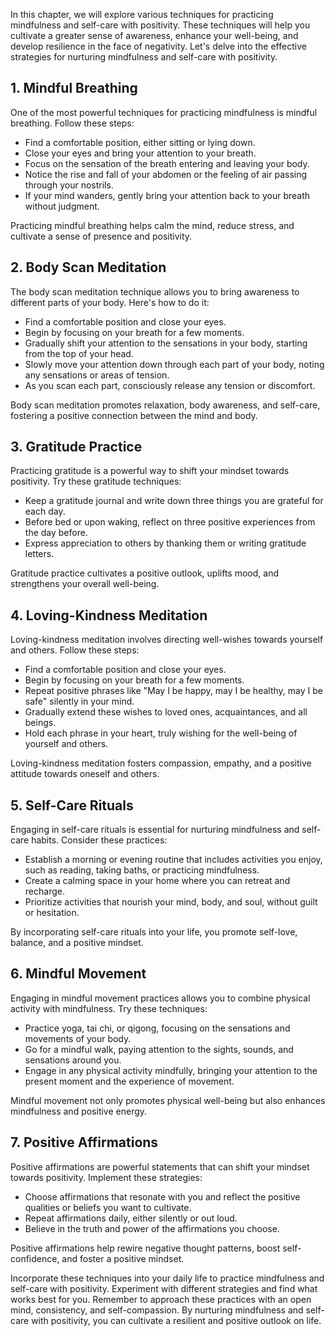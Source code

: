 
In this chapter, we will explore various techniques for practicing mindfulness and self-care with positivity. These techniques will help you cultivate a greater sense of awareness, enhance your well-being, and develop resilience in the face of negativity. Let's delve into the effective strategies for nurturing mindfulness and self-care with positivity.

**1. Mindful Breathing**
------------------------

One of the most powerful techniques for practicing mindfulness is mindful breathing. Follow these steps:

* Find a comfortable position, either sitting or lying down.
* Close your eyes and bring your attention to your breath.
* Focus on the sensation of the breath entering and leaving your body.
* Notice the rise and fall of your abdomen or the feeling of air passing through your nostrils.
* If your mind wanders, gently bring your attention back to your breath without judgment.

Practicing mindful breathing helps calm the mind, reduce stress, and cultivate a sense of presence and positivity.

**2. Body Scan Meditation**
---------------------------

The body scan meditation technique allows you to bring awareness to different parts of your body. Here's how to do it:

* Find a comfortable position and close your eyes.
* Begin by focusing on your breath for a few moments.
* Gradually shift your attention to the sensations in your body, starting from the top of your head.
* Slowly move your attention down through each part of your body, noting any sensations or areas of tension.
* As you scan each part, consciously release any tension or discomfort.

Body scan meditation promotes relaxation, body awareness, and self-care, fostering a positive connection between the mind and body.

**3. Gratitude Practice**
-------------------------

Practicing gratitude is a powerful way to shift your mindset towards positivity. Try these gratitude techniques:

* Keep a gratitude journal and write down three things you are grateful for each day.
* Before bed or upon waking, reflect on three positive experiences from the day before.
* Express appreciation to others by thanking them or writing gratitude letters.

Gratitude practice cultivates a positive outlook, uplifts mood, and strengthens your overall well-being.

**4. Loving-Kindness Meditation**
---------------------------------

Loving-kindness meditation involves directing well-wishes towards yourself and others. Follow these steps:

* Find a comfortable position and close your eyes.
* Begin by focusing on your breath for a few moments.
* Repeat positive phrases like "May I be happy, may I be healthy, may I be safe" silently in your mind.
* Gradually extend these wishes to loved ones, acquaintances, and all beings.
* Hold each phrase in your heart, truly wishing for the well-being of yourself and others.

Loving-kindness meditation fosters compassion, empathy, and a positive attitude towards oneself and others.

**5. Self-Care Rituals**
------------------------

Engaging in self-care rituals is essential for nurturing mindfulness and self-care habits. Consider these practices:

* Establish a morning or evening routine that includes activities you enjoy, such as reading, taking baths, or practicing mindfulness.
* Create a calming space in your home where you can retreat and recharge.
* Prioritize activities that nourish your mind, body, and soul, without guilt or hesitation.

By incorporating self-care rituals into your life, you promote self-love, balance, and a positive mindset.

**6. Mindful Movement**
-----------------------

Engaging in mindful movement practices allows you to combine physical activity with mindfulness. Try these techniques:

* Practice yoga, tai chi, or qigong, focusing on the sensations and movements of your body.
* Go for a mindful walk, paying attention to the sights, sounds, and sensations around you.
* Engage in any physical activity mindfully, bringing your attention to the present moment and the experience of movement.

Mindful movement not only promotes physical well-being but also enhances mindfulness and positive energy.

**7. Positive Affirmations**
----------------------------

Positive affirmations are powerful statements that can shift your mindset towards positivity. Implement these strategies:

* Choose affirmations that resonate with you and reflect the positive qualities or beliefs you want to cultivate.
* Repeat affirmations daily, either silently or out loud.
* Believe in the truth and power of the affirmations you choose.

Positive affirmations help rewire negative thought patterns, boost self-confidence, and foster a positive mindset.

Incorporate these techniques into your daily life to practice mindfulness and self-care with positivity. Experiment with different strategies and find what works best for you. Remember to approach these practices with an open mind, consistency, and self-compassion. By nurturing mindfulness and self-care with positivity, you can cultivate a resilient and positive outlook on life.
